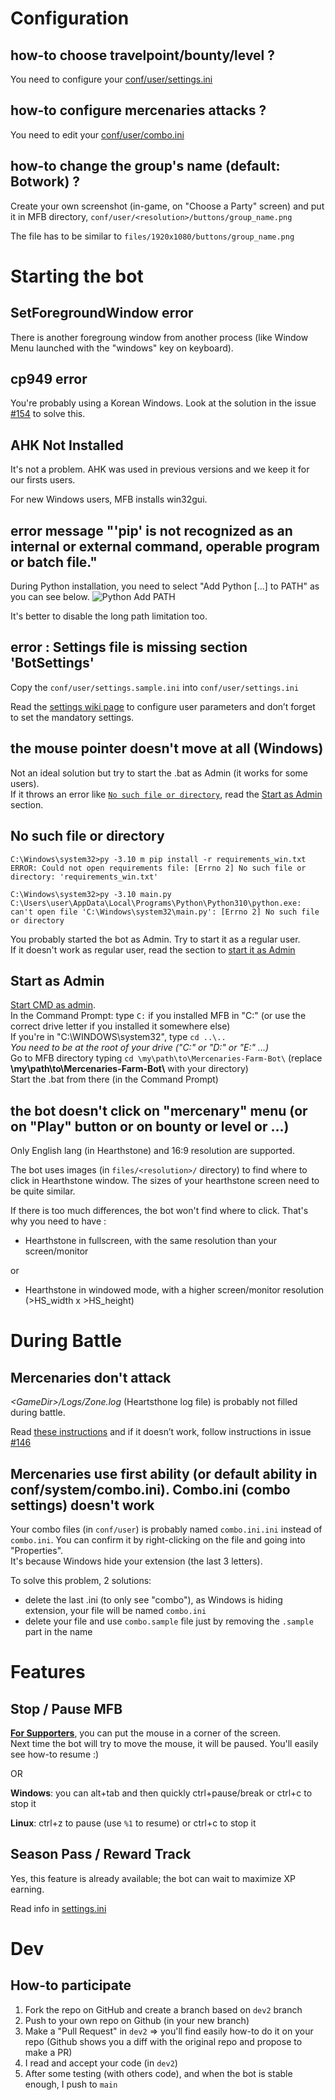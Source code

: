 # Configuration 
## how-to choose travelpoint/bounty/level ?

You need to configure your [conf/user/settings.ini](https://github.com/Efemache/Mercenaries-Farm-bot/wiki/Settings#settingsini)


## how-to configure mercenaries attacks ?

You need to edit your [conf/user/combo.ini](https://github.com/Efemache/Mercenaries-Farm-bot/wiki/Settings#comboini)

## how-to change the group's name (default: Botwork) ?

Create your own screenshot (in-game, on "Choose a Party" screen) and put it in MFB directory, `conf/user/<resolution>/buttons/group_name.png`

The file has to be similar to `files/1920x1080/buttons/group_name.png`

# Starting the bot
## SetForegroundWindow error
There is another foregroung window from another process (like Window Menu launched with the "windows" key on keyboard).

## cp949 error
You're probably using a Korean Windows. Look at the solution in the issue [#154](https://github.com/Efemache/Mercenaries-Farm-bot/issues/154#issuecomment-1310417583) to solve this.


## AHK Not Installed
It's not a problem. AHK was used in previous versions and we keep it for our firsts users.

For new Windows users, MFB installs win32gui.


## error message "'pip' is not recognized as an internal or external command, operable program or batch file."

During Python installation, you need to select "Add Python [...] to PATH" as you can see below.
![Python Add PATH](https://user-images.githubusercontent.com/56414438/159332697-ed9249b2-ee82-442f-9c58-6bd72da4244f.png)

It's better to disable the long path limitation too.

## error : Settings file is missing section 'BotSettings'

Copy the
`conf/user/settings.sample.ini` into 
`conf/user/settings.ini`


Read the [settings wiki page](https://github.com/Efemache/Mercenaries-Farm-bot/wiki/Settings#settingsini) to configure user parameters and don’t forget to set the mandatory settings.


## the mouse pointer doesn't move at all (Windows)
Not an ideal solution but try to start the .bat as Admin (it works for some users).  
If it throws an error like [`No such file or directory`](https://github.com/Efemache/Mercenaries-Farm-bot/wiki/FAQ#no-such-file-or-directory), read the [Start as Admin](https://github.com/Efemache/Mercenaries-Farm-bot/wiki/FAQ#start-as-admin) section.

## No such file or directory
```
C:\Windows\system32>py -3.10 m pip install -r requirements_win.txt
ERROR: Could not open requirements file: [Errno 2] No such file or directory: 'requirements_win.txt'

C:\Windows\system32>py -3.10 main.py
C:\Users\user\AppData\Local\Programs\Python\Python310\python.exe: can't open file 'C:\Windows\system32\main.py': [Errno 2] No such file or directory
```
You probably started the bot as Admin. Try to start it as a regular user.  
If it doesn't work as regular user, read the section to [start it as Admin](https://github.com/Efemache/Mercenaries-Farm-bot/wiki/FAQ#start-as-admin)

## Start as Admin
[Start CMD as admin](https://grok.lsu.edu/article.aspx?articleid=18026&printable=y).  
In the Command Prompt: type `C:` if you installed MFB in "C:" (or use the correct drive letter if you installed it somewhere else)  
If you're in "C:\WINDOWS\system32", type `cd ..\..`  
*You need to be at the root of your drive ("C:" or "D:" or "E:" ...)*  
Go to MFB directory typing `cd \my\path\to\Mercenaries-Farm-Bot\` (replace **\\my\\path\\to\\Mercenaries-Farm-Bot\\** with your directory)  
Start the .bat from there (in the Command Prompt)

## the bot doesn't click on "mercenary" menu (or on "Play" button or on bounty or level or ...)
Only English lang (in Hearthstone) and 16:9 resolution are supported.

The bot uses images (in `files/<resolution>/` directory) to find where to click in Hearthstone window. The sizes of your hearthstone screen need to be quite similar.

If there is too much differences, the bot won't find where to click. That's why you need to have : 
- Hearthstone in fullscreen, with the same resolution than your screen/monitor

or
- Hearthstone in windowed mode, with a higher screen/monitor resolution (>HS_width x >HS_height)

# During Battle
## Mercenaries don't attack
*\<GameDir\>/Logs/Zone.log* (Heartsthone log file) is probably not filled during battle.

Read [these instructions](https://github.com/Efemache/Mercenaries-Farm-bot/wiki/Settings#logconfig) and if it doesn’t work, follow instructions in issue [#146](https://github.com/Efemache/Mercenaries-Farm-bot/issues/146)

## Mercenaries use first ability (or default ability in conf/system/combo.ini). Combo.ini (combo settings) doesn't work

Your combo files (in `conf/user`) is probably named `combo.ini.ini` instead of `combo.ini`.  You can confirm it by right-clicking on the file and going into "Properties".  
It's because Windows hide your extension (the last 3 letters).

To solve this problem, 2 solutions: 
* delete the last .ini (to only see "combo"), as Windows is hiding extension, your file will be named `combo.ini`
* delete your file and use `combo.sample` file just by removing the `.sample` part in the name

# Features
## Stop / Pause MFB
[**For Supporters**](https://ko-fi.com/mercenariesfarm/posts), you can put the mouse in a corner of the screen.  
Next time the bot will try to move the mouse, it will be paused. You'll easily see how-to resume :)

OR  

**Windows**: you can alt+tab and then quickly ctrl+pause/break or ctrl+c to stop it

**Linux**: ctrl+z to pause (use `%1` to resume) or ctrl+c to stop it
## Season Pass / Reward Track
Yes, this feature is already available; the bot can wait to maximize XP earning.

Read info in [settings.ini](https://github.com/Efemache/Mercenaries-Farm-bot/wiki/Settings#botsettings-section)


# Dev 
## How-to participate
1) Fork the repo on GitHub and create a branch based on `dev2` branch
2) Push to your own repo on Github (in your new branch)
3) Make a "Pull Request" in `dev2` => you'll find easily how-to do it on your repo (Github shows you a diff with the original repo and propose to make a PR)
4) I read and accept your code (in `dev2`)
5) After some testing (with others code), and when the bot is stable enough, I push to `main`
